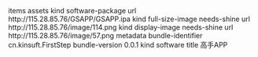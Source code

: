 <?xml version="1.0" encoding="UTF-8"?>
<!DOCTYPE plist PUBLIC "-//Apple//DTD PLIST 1.0//EN" "http://www.apple.com/DTDs/PropertyList-1.0.dtd">
<plist version="1.0">
<dict>
    <key>items</key>
    <array>
		<dict>
			<key>assets</key>
			<array>
				<dict>
					<key>kind</key>
					<string>software-package</string>
					<key>url</key>
					<string>http://115.28.85.76/GSAPP/GSAPP.ipa</string>
				</dict>
				<dict>
					<key>kind</key>
					<string>full-size-image</string>
					<key>needs-shine</key>
					<false/>
					<key>url</key>
					<string>http://115.28.85.76/image/114.png</string>
				</dict>
				<dict>
					<key>kind</key>
					<string>display-image</string>
					<key>needs-shine</key>
					<false/>
					<key>url</key>
					<string>http://115.28.85.76/image/57.png</string>
				</dict>
			</array>
			<key>metadata</key>
			<dict>
				<key>bundle-identifier</key>
				<string>cn.kinsuft.FirstStep</string>
				<key>bundle-version</key>
				<string>0.0.1</string>
				<key>kind</key>
				<string>software</string>
				<key>title</key>
				<string>高手APP</string>
			</dict>
		</dict>
	</array>
</dict>
</plist>
